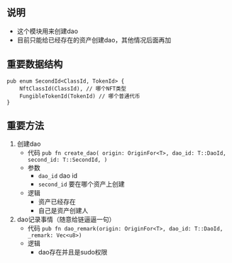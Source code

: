 ## 说明
* 这个模块用来创建dao
* 目前只能给已经存在的资产创建dao，其他情况后面再加
## 重要数据结构
```angular2html
pub enum SecondId<ClassId, TokenId> {
	NftClassId(ClassId), // 哪个NFT类型
	FungibleTokenId(TokenId) // 哪个普通代币
}
```
## 重要方法
1. 创建dao
    * 代码 `pub fn create_dao(
            origin: OriginFor<T>,
            dao_id: T::DaoId,
            second_id: T::SecondId,
        )`
    * 参数
        * `dao_id` dao id
        * `second_id` 要在哪个资产上创建
    * 逻辑
        * 资产已经存在
        * 自己是资产创建人
2. dao记录事情（随意给链逼逼一句）
    * 代码 `pub fn dao_remark(origin: OriginFor<T>, dao_id: T::DaoId, _remark: Vec<u8>)`
    * 逻辑
        * dao存在并且是sudo权限